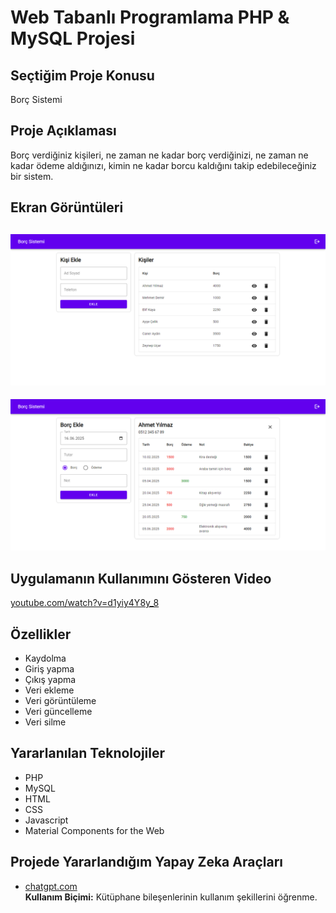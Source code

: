 # Web Tabanlı Programlama PHP & MySQL Projesi

## Seçtiğim Proje Konusu
Borç Sistemi

## Proje Açıklaması
Borç verdiğiniz kişileri, ne zaman ne kadar borç verdiğinizi, ne zaman ne kadar ödeme aldığınızı, kimin ne kadar borcu kaldığını takip edebileceğiniz bir sistem.

## Ekran Görüntüleri
![Görüntü 1](goruntu/goruntu1.png)
---
![Görüntü 2](goruntu/goruntu2.png)

## Uygulamanın Kullanımını Gösteren Video
[youtube.com/watch?v=d1yiy4Y8y_8](https://youtube.com/watch?v=d1yiy4Y8y_8)

## Özellikler
- Kaydolma
- Giriş yapma
- Çıkış yapma
- Veri ekleme
- Veri görüntüleme
- Veri güncelleme
- Veri silme

## Yararlanılan Teknolojiler
- PHP
- MySQL
- HTML
- CSS
- Javascript
- Material Components for the Web

## Projede Yararlandığım Yapay Zeka Araçları
- [chatgpt.com](https://chatgpt.com)  
**Kullanım Biçimi:** Kütüphane bileşenlerinin kullanım şekillerini öğrenme.
